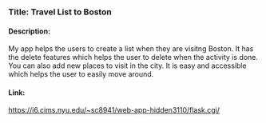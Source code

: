

### Title: Travel List to Boston

#### Description:
My app helps the users to create a list when they are visitng Boston. It has the delete features which helps the user to delete when the activity is done. You can also add new places to visit in the city. It is easy and accessible which helps the user to easily move around.

#### Link:

https://i6.cims.nyu.edu/~sc8941/web-app-hidden3110/flask.cgi/



